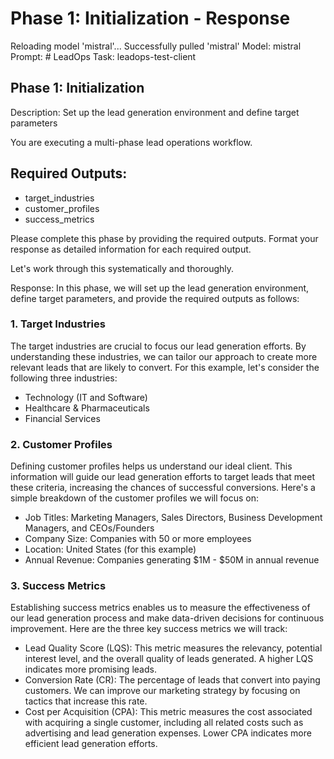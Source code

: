 # Phase 1: Initialization - Response

Reloading model 'mistral'...
Successfully pulled 'mistral'
Model: mistral
Prompt: # LeadOps Task: leadops-test-client
## Phase 1: Initialization
Description: Set up the lead generation environment and define target parameters

You are executing a multi-phase lead operations workflow.

## Required Outputs:
- target_industries
- customer_profiles
- success_metrics

Please complete this phase by providing the required outputs.
Format your response as detailed information for each required output.

Let's work through this systematically and thoroughly.

Response:
 In this phase, we will set up the lead generation environment, define target parameters, and provide the required outputs as follows:

### 1. Target Industries
The target industries are crucial to focus our lead generation efforts. By understanding these industries, we can tailor our approach to create more relevant leads that are likely to convert. For this example, let's consider the following three industries:

- Technology (IT and Software)
- Healthcare & Pharmaceuticals
- Financial Services

### 2. Customer Profiles
Defining customer profiles helps us understand our ideal client. This information will guide our lead generation efforts to target leads that meet these criteria, increasing the chances of successful conversions. Here's a simple breakdown of the customer profiles we will focus on:

- Job Titles: Marketing Managers, Sales Directors, Business Development Managers, and CEOs/Founders
- Company Size: Companies with 50 or more employees
- Location: United States (for this example)
- Annual Revenue: Companies generating $1M - $50M in annual revenue

### 3. Success Metrics
Establishing success metrics enables us to measure the effectiveness of our lead generation process and make data-driven decisions for continuous improvement. Here are the three key success metrics we will track:

- Lead Quality Score (LQS): This metric measures the relevancy, potential interest level, and the overall quality of leads generated. A higher LQS indicates more promising leads.
- Conversion Rate (CR): The percentage of leads that convert into paying customers. We can improve our marketing strategy by focusing on tactics that increase this rate.
- Cost per Acquisition (CPA): This metric measures the cost associated with acquiring a single customer, including all related costs such as advertising and lead generation expenses. Lower CPA indicates more efficient lead generation efforts.